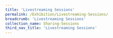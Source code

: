 ```yaml
---
title: 'Livestreaming Sessions'
permalink: /Exhibition/Livestreaming-Sessions/
breadcrumb: 'Livestreaming Sessions'
collection_name: Sharing-Sessions
third_nav_title: 'Livestreaming Sessions'
---
```

